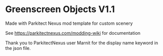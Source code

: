 # Greenscreen Objects V1.1
Made with Parkitect Nexus mod template for custom scenery

See https://parkitectnexus.com/modding-wiki for documentation

Thank you to ParkitectNexus user Marnit for the display name keyword in the json file.